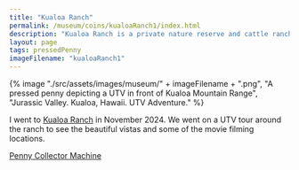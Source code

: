 ```yaml
---
title: "Kualoa Ranch"
permalink: /museum/coins/kualoaRanch1/index.html
description: "Kualoa Ranch is a private nature reserve and cattle ranch on O'ahu."
layout: page
tags: pressedPenny
imageFilename: "kualoaRanch1"
---
```


{% image "./src/assets/images/museum/" + imageFilename + ".png", "A pressed penny depicting a UTV in front of Kualoa Mountain Range", "Jurassic Valley. Kualoa, Hawaii. UTV Adventure." %}

I went to [Kualoa Ranch](https://en.wikipedia.org/wiki/Kualoa_Ranch) in November 2024. We went on a UTV tour around the ranch to see the beautiful vistas and some of the movie filming locations.

[Penny Collector Machine](http://209.221.138.252/Details.aspx?location=45127)